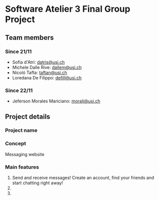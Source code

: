 # Software Atelier 3 Final Group Project

## Team members

### Since 21/11
- Sofia d'Atri: [datris@usi.ch](mailto:datris@usi.ch)
- Michele Dalle Rive: [dallem@usi.ch](mailto:dallem@usi.ch)
- Nicoló Tafta: [taftan@usi.ch](mailto:taftan@usi.ch)
- Loredana De Filippo: [defill@usi.ch](mailto:defill@usi.ch)
### Since 22/11
- Jeferson Morales Mariciano: [moralj@usi.ch](mailto:moralj@usi.ch)

## Project details

### Project name

### Concept
Messaging website

### Main features
1. Send and receive messages! Create an account, find your friends and start chatting right away!
2. 
3.
